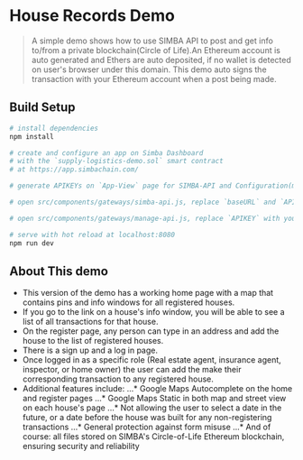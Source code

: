 # House Records Demo

> A simple demo shows how to use SIMBA API to post and get info to/from a private blockchain(Circle of Life).An Ethereum account is auto generated and Ethers are auto deposited, if no wallet is detected on user's browser under this domain. This demo auto signs the transaction with your Ethereum account when a post being made.


## Build Setup

``` bash
# install dependencies
npm install

# create and configure an app on Simba Dashboard
# with the `supply-logistics-demo.sol` smart contract
# at https://app.simbachain.com/

# generate APIKEYs on `App-View` page for SIMBA-API and Configuration(management) API

# open src/components/gateways/simba-api.js, replace `baseURL` and `APIKEY` with yours

# open src/components/gateways/manage-api.js, replace `APIKEY` with yours

# serve with hot reload at localhost:8080
npm run dev
```

## About This demo
* This version of the demo has a working home page with a map that contains pins and info windows for all registered houses.
* If you go to the link on a house's info window, you will be able to see a list of all transactions for that house.
* On the register page, any person can type in an address and add the house to the list of registered houses.
* There is a sign up and a log in page.
* Once logged in as a specific role (Real estate agent, insurance agent, inspector, or home owner) the user can add the make their corresponding transaction to any registered house.
* Additional features include:
...* Google Maps Autocomplete on the home and register pages
...* Google Maps Static in both map and street view on each house's page
...* Not allowing the user to select a date in the future, or a date before the house was built for any non-registering transactions
...* General protection against form misuse
...* And of course: all files stored on SIMBA's Circle-of-Life Ethereum blockchain, ensuring security and reliability
